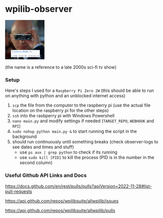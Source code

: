 # wpilib-observer

![](</wpilib observer 128x128.png>)

(the name is a reference to a late 2000s sci-fi tv show)


### Setup

Here's steps I used for a `Raspberry Pi Zero 2W` (this should be able to run on anything with python and an unblocked internet access)

1. `scp` the file from the computer to the raspberry pi (use the actual file location on the raspberry pi for the other steps)
2. `ssh` into the rasbperry pi with Windows Powershell
3. `nano main.py` and modify settings if needed (`TARGET_REPO`, `WEBHOOK` and `RPI`)
4. `sudo nohup python main.py &` to start running the script in the background
5. should run continuously until something breaks (check observer-logs to see dates and times and stuff)
   - use `ps aux | grep python` to check if its running
   - use `sudo kill [PID]` to kill the process (PID is in the number in the second column)


### Useful Github API Links and Docs

https://docs.github.com/en/rest/pulls/pulls?apiVersion=2022-11-28#list-pull-requests

https://api.github.com/repos/wpilibsuite/allwpilib/issues

https://api.github.com/repos/wpilibsuite/allwpilib/pulls